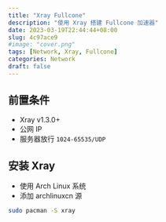 ```yaml
---
title: "Xray Fullcone"
description: "使用 Xray 搭建 Fullcone 加速器"
date: 2023-03-19T22:44:44+08:00
slug: 4c97ace9
#image: "cover.png"
tags: [Network, Xray, Fullcone]
categories: Network
draft: false
---
```


## 前置条件

- Xray v1.3.0+
- 公网 IP
- 服务器放行 `1024-65535/UDP`

## 安装 Xray

- 使用 Arch Linux 系统
- 添加 archlinuxcn 源

```bash
sudo pacman -S xray
```
